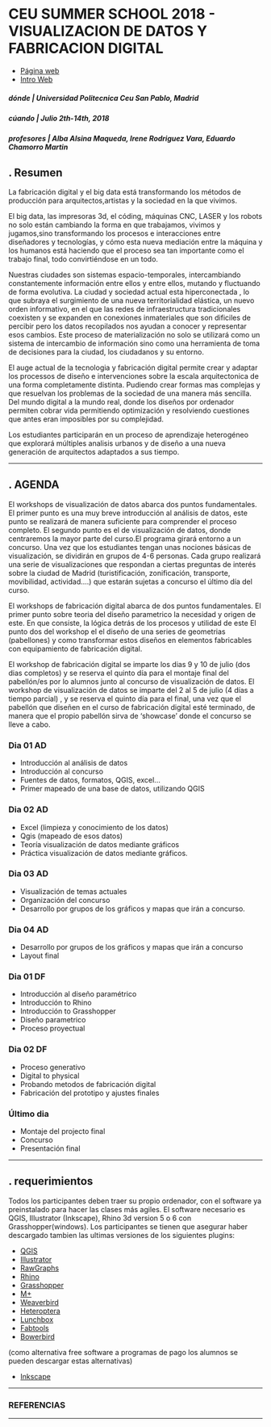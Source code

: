 ﻿# CEU SUMMER SCHOOL 2018 - VISUALIZACION DE DATOS Y FABRICACION DIGITAL

+ [Página web](https://eduardochamorro.github.io/CeuSummerSchool/index.html)
+ [Intro Web](https://eduardochamorro.github.io/CeuSummerSchool/)
##### _dónde_ | Universidad Politecnica Ceu San Pablo, Madrid
##### _cúando_ | Julio 2th-14th, 2018
##### _profesores_ | Alba Alsina Maqueda, Irene Rodriguez Vara, Eduardo Chamorro Martin

## . Resumen
La fabricación digital y el big data está transformando los métodos de producción para arquitectos,artistas y la sociedad en la que vivimos.

El big data, las impresoras 3d, el códing, máquinas CNC, LASER y los robots no solo están cambiando la forma en que trabajamos, vivimos y jugamos,sino transformando los procesos e interacciones entre diseñadores y tecnologías, y cómo esta nueva mediación entre la máquina y los humanos está haciendo que el proceso sea tan importante como el trabajo final, todo convirtiéndose en un todo.

Nuestras ciudades son sistemas espacio-temporales, intercambiando constantemente información entre ellos y entre ellos, mutando y fluctuando de forma evolutiva. La ciudad y sociedad actual esta hiperconectada , lo que subraya el surgimiento de una nueva territorialidad elástica, un nuevo orden informativo, en el que las redes de infraestructura tradicionales coexisten y se expanden en conexiones inmateriales que son dificiles de percibir pero los datos recopilados nos ayudan a conocer y representar esos cambios.
Este proceso de materialización no solo se utilizará como un sistema de intercambio de información sino como una herramienta de toma de decisiones para la ciudad, los ciudadanos y su entorno.

El auge actual de la tecnologia y fabricación digital permite crear y adaptar los processos de diseño e intervenciones sobre la escala arquitectonica de una forma completamente distinta. Pudiendo crear formas mas complejas y que resuelvan los problemas de la sociedad de una manera más sencilla. Del mundo digital a la mundo real, donde los diseños por ordenador permiten cobrar vida permitiendo optimización y resolviendo cuestiones que antes eran imposibles por su complejidad.

Los estudiantes participarán en un proceso de aprendizaje heterogéneo que explorará múltiples analisis urbanos y de diseño a una nueva generación de arquitectos adaptados a sus tiempo.

---

## . AGENDA

El workshops de visualización de datos abarca dos puntos fundamentales. El primer punto es una muy breve introducción al análisis de datos, este punto se realizará de manera suficiente para comprender el proceso completo. El segundo punto es el de visualización de datos, donde centraremos la mayor parte del curso.El programa girará entorno a un concurso. Una vez que los estudiantes tengan unas nociones básicas de visualización, se dividirán en grupos de 4-6 personas. Cada grupo realizará una serie de visualizaciones que respondan a ciertas preguntas de interés sobre la ciudad de Madrid (turistificación, zonificación, transporte, movibilidad, actividad....) que estarán sujetas a concurso el último día del curso.

El workshops de fabricación digital abarca de dos puntos fundamentales. El primer punto sobre teoria del diseño parametrico la necesidad y origen de este. En que consiste, la lógica detrás de los procesos y utilidad de este
El punto dos del workshop el el diseño de una series de geometrias (pabellones) y como transformar estos diseños en elementos fabricables con equipamiento de fabricación digital.

El workshop de fabricación digital se imparte los dias 9 y 10 de julio (dos dias completos) y se reserva el quinto día para el montaje final del pabellón/es por lo alumnos junto al concurso de visualización de datos.
El workshop de visualización de datos se imparte del 2 al 5 de julio (4 días a tiempo parcial) , y se reserva el quinto día para el final, una vez que el pabellón que diseñen en el curso de fabricación digital esté terminado, de manera que el propio pabellón sirva de ‘showcase’ donde el concurso se lleve a cabo.


### Dia 01 AD

+ Introducción al análisis de datos
+ Introducción al concurso
+ Fuentes de datos, formatos, QGIS, excel...
+ Primer mapeado de una base de datos, utilizando QGIS

### Dia 02 AD

+ Excel (limpieza y conocimiento de los datos)
+ Qgis (mapeado de esos datos)
+ Teoría visualización de datos mediante gráficos
+ Práctica visualización de datos mediante gráficos.

### Dia 03 AD

+ Visualización de temas actuales
+ Organización del concurso
+ Desarrollo por grupos de los gráficos y mapas que irán a concurso.

### Dia 04 AD

+ Desarrollo por grupos de los gráficos y mapas que irán a concurso
+ Layout final

### Dia 01 DF

+ Introducción al diseño paramétrico
+ Introducción to Rhino
+ Introducción to Grasshopper
+ Diseño parametrico
+ Proceso proyectual

### Dia 02 DF

+ Proceso generativo
+ Digital to physical
+ Probando metodos de fabricación digital
+ Fabricación del prototipo y ajustes finales

### Último dia

+ Montaje del projecto final
+ Concurso
+ Presentación final



---

## . requerimientos

Todos los participantes deben traer su propio ordenador, con el software ya preinstalado para hacer las clases más agiles.
El software necesario es QGIS, Illustrator (Inkscape), Rhino 3d version 5 o 6 con Grasshopper(windows).
Los participantes se tienen que asegurar haber descargado tambien las ultimas versiones de los siguientes plugins:

+ [QGIS](https://qgis.org/es/site/)
+ [Illustrator](https://www.adobe.com/products/illustrator.html)
+ [RawGraphs](https://rawgraphs.io/)
+ [Rhino](https://www.rhino3d.com/)
+ [Grasshopper](https://www.grasshopper3d.com/)
+ [M+](https://www.food4rhino.com/app/mesh)
+ [Weaverbird](http://www.giuliopiacentino.com/weaverbird/)
+ [Heteroptera](http://www.food4rhino.com/project/heteroptera)
+ [Lunchbox](https://www.food4rhino.com/app/lunchbox)
+ [Fabtools](https://www.food4rhino.com/app/fabtools)
+ [Bowerbird](https://github.com/oberbichler/Bowerbird/releases/tag/v0.6.3)


(como alternativa free software a programas de pago los alumnos se pueden descargar estas alternativas)
+ [Inkscape](https://inkscape.org/en/)

---

### REFERENCIAS

---
